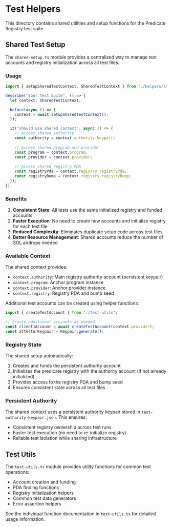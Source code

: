 # Test Helpers

This directory contains shared utilities and setup functions for the Predicate Registry test suite.

## Shared Test Setup

The `shared-setup.ts` module provides a centralized way to manage test accounts and registry initialization across all test files.

### Usage

```typescript
import { setupSharedTestContext, SharedTestContext } from "./helpers/shared-setup";

describe("Your Test Suite", () => {
  let context: SharedTestContext;

  before(async () => {
    context = await setupSharedTestContext();
  });

  it("should use shared context", async () => {
    // Access shared authority
    const authority = context.authority.keypair;
    
    // Access shared program and provider
    const program = context.program;
    const provider = context.provider;
    
    // Access shared registry PDA
    const registryPda = context.registry.registryPda;
    const registryBump = context.registry.registryBump;
  });
});
```

### Benefits

1. **Consistent State**: All tests use the same initialized registry and funded accounts
2. **Faster Execution**: No need to create new accounts and initialize registry for each test file
3. **Reduced Complexity**: Eliminates duplicate setup code across test files
4. **Better Resource Management**: Shared accounts reduce the number of SOL airdrops needed

### Available Context

The shared context provides:

- `context.authority`: Main registry authority account (persistent keypair)
- `context.program`: Anchor program instance
- `context.provider`: Anchor provider instance  
- `context.registry`: Registry PDA and bump seed

Additional test accounts can be created using helper functions:

```typescript
import { createTestAccount } from "./test-utils";

// Create additional accounts as needed
const client1Account = await createTestAccount(context.provider);
const attestorKeypair = Keypair.generate();
```

### Registry State

The shared setup automatically:

1. Creates and funds the persistent authority account
2. Initializes the predicate registry with the authority account (if not already initialized)
3. Provides access to the registry PDA and bump seed
4. Ensures consistent state across all test files

### Persistent Authority

The shared context uses a persistent authority keypair stored in `test-authority-keypair.json`. This ensures:

- Consistent registry ownership across test runs
- Faster test execution (no need to re-initialize registry)
- Reliable test isolation while sharing infrastructure

## Test Utils

The `test-utils.ts` module provides utility functions for common test operations:

- Account creation and funding
- PDA finding functions
- Registry initialization helpers
- Common test data generators
- Error assertion helpers

See the individual function documentation in `test-utils.ts` for detailed usage information.
